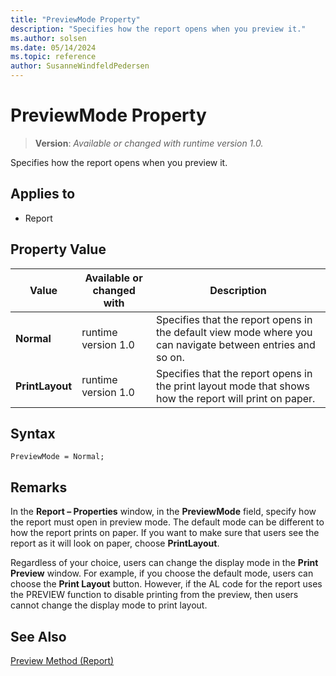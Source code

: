 ```yaml
---
title: "PreviewMode Property"
description: "Specifies how the report opens when you preview it."
ms.author: solsen
ms.date: 05/14/2024
ms.topic: reference
author: SusanneWindfeldPedersen
---
```

[//]: # (START>DO_NOT_EDIT)
[//]: # (IMPORTANT:Do not edit any of the content between here and the END>DO_NOT_EDIT.)
[//]: # (Any modifications should be made in the .xml files in the ModernDev repo.)
# PreviewMode Property
> **Version**: _Available or changed with runtime version 1.0._

Specifies how the report opens when you preview it.

## Applies to
-   Report

## Property Value

|Value|Available or changed with|Description|
|-----------|-----------|---------------------------------------|
|**Normal**|runtime version 1.0|Specifies that the report opens in the default view mode where you can navigate between entries and so on.|
|**PrintLayout**|runtime version 1.0|Specifies that the report opens in the print layout mode that shows how the report will print on paper.|

[//]: # (IMPORTANT: END>DO_NOT_EDIT)


## Syntax

```AL
PreviewMode = Normal;
```

## Remarks  

In the **Report – Properties** window, in the **PreviewMode** field, specify how the report must open in preview mode. The default mode can be different to how the report prints on paper. If you want to make sure that users see the report as it will look on paper, choose **PrintLayout**.  

Regardless of your choice, users can change the display mode in the **Print Preview** window. For example, if you choose the default mode, users can choose the **Print Layout** button. However, if the AL code for the report uses the PREVIEW function to disable printing from the preview, then users cannot change the display mode to print layout.  

## See Also  

[Preview Method (Report)](../methods-auto/report/reportinstance-preview-method.md)

